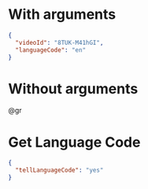 <!--
author:   Your Name
version:  0.0.1
language: en
narrator: US English Female

import: https://raw.githubusercontent.com/kaptn-seebar/english-lia/main/grabber/grabber.md

-->

# With arguments

```json @grabber
{
  "videoId": "8TUK-M41hGI",
  "languageCode": "en"
}
```

# Without arguments

@gr

# Get Language Code

```json @grabber
{
  "tellLanguageCode": "yes"
}
```


